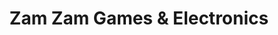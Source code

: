 ---
title: "Zam Zam Games & Electronics"
url: /karachi/zam-zam-games-and-electronics/
shop: electronics
---